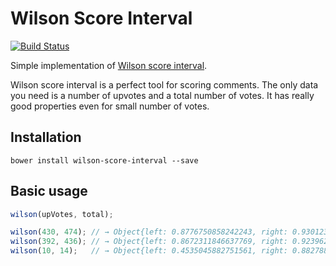 Wilson Score Interval
=====================

[![Build Status](https://secure.travis-ci.org/msn0/wilson-score-interval.png?branch=master)](http://travis-ci.org/msn0/wilson-score-interval)

Simple implementation of [Wilson score interval](http://en.wikipedia.org/wiki/Binomial_proportion_confidence_interval).

Wilson score interval is a perfect tool for scoring comments. The only data you need is a number of upvotes and a total number of votes. It has really good properties even for small number of votes.

Installation
------------

```bower install wilson-score-interval --save```

Basic usage
-----------

```js
wilson(upVotes, total);

wilson(430, 474); // → Object{left: 0.8776750858242243, right: 0.9301239839930541}
wilson(392, 436); // → Object{left: 0.8672311846637769, right: 0.9239627360567735}
wilson(10, 14);   // → Object{left: 0.4535045882751561, right: 0.882788120898909}
```
